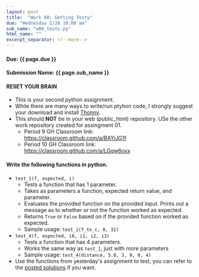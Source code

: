 ```yaml
---
layout: post
title:  "Work 08: Getting Testy"
due: "Wednesday 2/28 10:00 am"
sub_name: "w08_tests.py"
html_name: ""
excerpt_separator: <!--more-->
---
```


#### Due: {{ page.due }}
#### Submission Name: {{ page.sub_name }}

#### RESET YOUR BRAIN
- This is your second python assignment.
- While there are many ways to write/run ptyhon code, I strongly suggest your download and install [Thonny](https://thonny.org/).
- This should __NOT__ be in your web (public_html) repository. USe the other work repository created for assingment 01.
  - Period 9 GH Classroom link: <https://classroom.github.com/a/BAYiJG1f>
  - Period 10 GH Classroom link: <https://classroom.github.com/a/LGqw6ovx>


#### Write the following functions in python.
- `test_1(f, expected, i)`
  - Tests a function that has 1 parameter.
  - Takes as parameters a function, expected return value, and parameter.
  - Evaluates the provided function on the provided input. Prints out a message as to whether or not the function worked as expected.
  - Returns `True` or `False` based on if the provided function worked as expected.
  - Sample usage: `test_1(f_to_c, 0, 32)`
- `test_4(f, expected, i0, i1, i2, i3)`
  - Tests a function that has 4 parameters.
  - Works the same way as `test_1`, just with more parameters
  - Sample usage: `test_4(distance, 5.0, 3, 0, 0, 4)`
- Use the functions from yesterday's assignment to test, you can refer to the [posted solutions](https://github.com/mks22-dw/dwsource/blob/main/python/w07_funcs.py) if you want.
